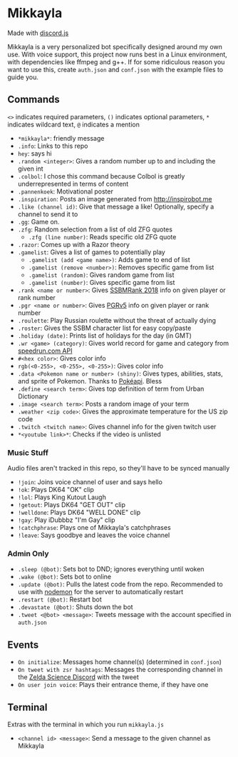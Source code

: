 # Mikkayla
Made with [discord.js](https://discord.js.org/)

Mikkayla is a very personalized bot specifically designed around my own use.
With voice support, this project now runs best in a Linux environment, with dependencies like ffmpeg and g++. If for some ridiculous reason you want to use this, create `auth.json` and `conf.json` with the example files to guide you.

## Commands
`<>` indicates required parameters, `()` indicates optional parameters, `*` indicates wildcard text, `@` indicates a mention
- `*mikkayla*`: friendly message
- `.info`: Links to this repo
- `hey`: says hi
- `.random <integer>`: Gives a random number up to and including the given int
- `.colbol`: I chose this command because Colbol is greatly underrepresented in terms of content
- `.pannenkoek`: Motivational poster
- `.inspiration`: Posts an image generated from http://inspirobot.me
- `.like (channel id)`: Give that message a like! Optionally, specify a channel to send it to
- `.gg`: Game on.
- `.zfg`: Random selection from a list of old ZFG quotes
  - `.zfg (line number)`: Reads specific old ZFG quote
- `.razor`: Comes up with a Razor theory
- `.gamelist`: Gives a list of games to potentially play
  - `.gamelist (add <game name>)`: Adds game to end of list
  - `.gamelist (remove <number>)`: Removes specific game from list
  - `.gamelist (random)`: Gives random game from list
  - `.gamelist (number)`: Gives specific game from list
- `.rank <name or number>`: Gives [SSBMRank 2018](http://liquipedia.net/smash/SSBMRank) info on given player or rank number
- `.pgr <name or number>`: Gives [PGRv5](https://www.ssbwiki.com/PGR_v5#Rankings) info on given player or rank number
- `.roulette`: Play Russian roulette without the threat of actually dying
- `.roster`: Gives the SSBM character list for easy copy/paste
- `.holiday (date)`: Prints list of holidays for the day (in GMT)
- `.wr <game> (category)`: Gives world record for game and category from [speedrun.com API](https://github.com/speedruncom/api)
- `#<hex color>`: Gives color info
- `rgb(<0-255>, <0-255>, <0-255>)`: Gives color info
- `.data <Pokemon name or number> (shiny)`: Gives types, abilities, stats, and sprite of Pokemon. Thanks to [Pokéapi](https://pokeapi.co/). Bless
- `.define <search term>`: Gives top definition of term from Urban Dictionary
- `.image <search term>`: Posts a random image of your term
- `.weather <zip code>`: Gives the approximate temperature for the US zip code
- `.twitch <twitch name>`: Gives channel info for the given twitch user
- `*<youtube link>*`: Checks if the video is unlisted

### Music Stuff
Audio files aren't tracked in this repo, so they'll have to be synced manually
- `!join`: Joins voice channel of user and says hello
- `!ok`: Plays DK64 "OK" clip
- `!lol`: Plays King Kutout Laugh
- `!getout`: Plays DK64 "GET OUT" clip
- `!welldone`: Plays DK64 "WELL DONE" clip
- `!gay`: Play iDubbbz "I'm Gay" clip
- `!catchphrase`: Plays one of Mikkayla's catchphrases
- `!leave`: Says goodbye and leaves the voice channel

### Admin Only
- `.sleep (@bot)`: Sets bot to DND; ignores everything until woken
- `.wake (@bot)`: Sets bot to online
- `.update (@bot)`: Pulls the latest code from the repo. Recommended to use with [nodemon](https://nodemon.io/) for the server to automatically restart
- `.restart (@bot)`: Restart bot
- `.devastate (@bot)`: Shuts down the bot
- `.tweet <@bot> <message>`: Tweets message with the account specified in `auth.json`

## Events
- `On initialize`: Messages home channel(s) (determined in `conf.json`)
- `On tweet with zsr hashtags`: Messages the corresponding channel in the [Zelda Science Discord](https://discord.gg/pwsZ6eD) with the tweet
- `On user join voice`: Plays their entrance theme, if they have one

## Terminal
Extras with the terminal in which you run `mikkayla.js`
- `<channel id> <message>`: Send a message to the given channel as Mikkayla
